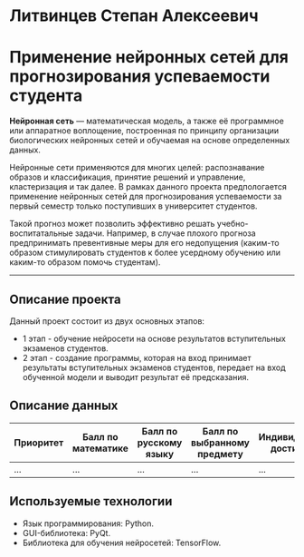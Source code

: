 # Литвинцев Степан Алексеевич
# Применение нейронных сетей для прогнозирования успеваемости студента
**Нейронная сеть** — математическая модель, а также её программное или аппаратное воплощение, построенная по принципу организации биологических нейронных сетей и обучаемая на основе определенных данных.
  
Нейронные сети применяются для многих целей: распознавание образов и классификация, принятие решений и управление, кластеризация и так далее. В рамках данного проекта предпологается применение нейронных сетей для прогнозирования успеваемости за первый семестр только поступивших в университет студентов.
  
Такой прогноз может позволить эффективно решать учебно-воспитатальные задачи. Например, в случае плохого прогноза предпринимать превентивные меры для его недопущения (каким-то образом стимулировать студентов к более усердному обучению или каким-то образом помочь студентам).
***
## Описание проекта
Данный проект состоит из двух основных этапов:
- 1 этап - обучение нейросети на основе результатов вступительных экзаменов студентов.
- 2 этап - создание программы, которая на вход принимает результаты вступительных экзаменов студентов, передает на вход обученной модели и выводит результат её предсказания.
## Описание данных
|Приоритет|Балл по математике|Балл по русскому языку|Балл по выбранному предмету|Индивидуальные достижения|Наличие серебрянной медали|Наличие золотой медали|
|---------|------------------|----------------------|---------------------------|-------------------------|--------------------------|----------------------|
|...      |...               |...                   |...                        |...                      |...                       |...                   |
## Используемые технологии
- Язык программирования: Python.
- GUI-библиотека: PyQt.
- Библиотека для обучения нейросетей: TensorFlow.
